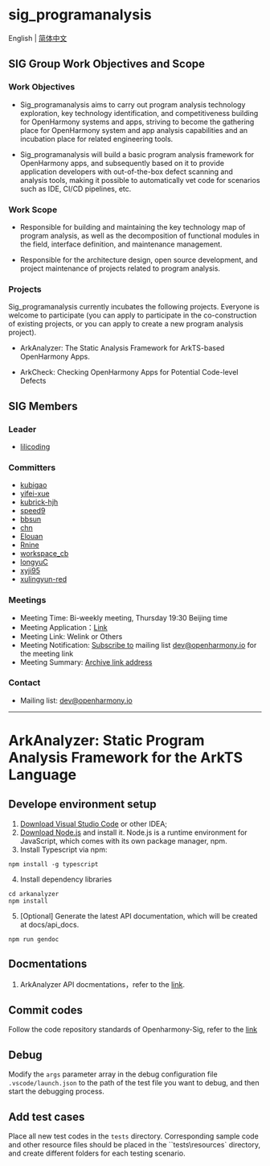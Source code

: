 # sig_programanalysis

English | [简体中文](./README.md)

## SIG Group Work Objectives and Scope

### Work Objectives

* Sig_programanalysis aims to carry out program analysis technology exploration, key technology identification, and competitiveness building for OpenHarmony systems and apps, striving to become the gathering place for OpenHarmony system and app analysis capabilities and an incubation place for related engineering tools.

* Sig_programanalysis will build a basic program analysis framework for OpenHarmony apps, and subsequently based on it to provide application developers with out-of-the-box defect scanning and analysis tools, making it possible to automatically vet code for scenarios such as IDE, CI/CD pipelines, etc.

### Work Scope

* Responsible for building and maintaining the key technology map of program analysis, as well as the decomposition of functional modules in the field, interface definition, and maintenance management.

* Responsible for the architecture design, open source development, and project maintenance of projects related to program analysis.


### Projects

Sig_programanalysis currently incubates the following projects. Everyone is welcome to participate (you can apply to participate in the co-construction of existing projects, or you can apply to create a new program analysis project).


* ArkAnalyzer:
The Static Analysis Framework for ArkTS-based OpenHarmony Apps.

* ArkCheck:
Checking OpenHarmony Apps for Potential Code-level Defects


## SIG Members


### Leader

- [lilicoding](https://gitee.com/lilicoding)


### Committers
- [kubigao](https://gitee.com/kubigao)
- [yifei-xue](https://gitee.com/yifei_xue)
- [kubrick-hjh](https://gitee.com/kubrick-hjh)
- [speed9](https://gitee.com/speeds)
- [bbsun](https://gitee.com/bbsun)
- [chn](https://gitee.com/chn)
- [Elouan](https://gitee.com/Elouan)
- [Rnine](https://gitee.com/Rnine)
- [workspace_cb](https://gitee.com/workspace_cb)
- [longyuC](https://gitee.com/longyuC)
- [xyji95](https://gitee.com/xyji95)
- [xulingyun-red](https://gitee.com/xulingyun-red)


### Meetings
 - Meeting Time: Bi-weekly meeting, Thursday 19:30 Beijing time
 - Meeting Application：[Link](https://shimo.im/forms/B1Awd60W7bU51g3m/fill)
 - Meeting Link: Welink or Others
 - Meeting Notification: [Subscribe to](https://lists.openatom.io/postorius/lists/dev.openharmony.io) mailing list dev@openharmony.io for the meeting link
 - Meeting Summary: [Archive link address](https://gitee.com/openharmony-sig/sig-content)

### Contact

- Mailing list: [dev@openharmony.io](https://lists.openatom.io/postorius/lists/dev@openharmony.io/)

*** 
# ArkAnalyzer: Static Program Analysis Framework for the ArkTS Language
## Develope environment setup
1. [Download Visual Studio Code](https://code.visualstudio.com/download) or other IDEA;
2. [Download Node.js](https://nodejs.org/en/download/current) and install it. Node.js is a runtime environment for JavaScript, which comes with its own package manager, npm. 
3. Install Typescript via npm: 
```shell
npm install -g typescript
```
4. Install dependency libraries
```shell
cd arkanalyzer
npm install
```
5. [Optional] Generate the latest API documentation, which will be created at docs/api_docs.
```shell
npm run gendoc
```

## Docmentations

1. ArkAnalyzer API docmentations，refer to the [link](docs/api_docs/globals.md).

## Commit codes
Follow the code repository standards of Openharmony-Sig, refer to the [link](docs/HowToCreatePR.md#english)

## Debug
Modify the `args` parameter array in the debug configuration file `.vscode/launch.json` to the path of the test file you want to debug, and then start the debugging process.

## Add test cases
Place all new test codes in the `tests` directory. Corresponding sample code and other resource files should be placed in the ``tests\resources` directory, and create different folders for each testing scenario.